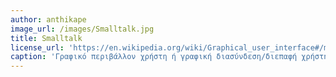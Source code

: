 ```yaml
---
author: anthikape
image_url: /images/Smalltalk.jpg
title: Smalltalk
license_url: 'https://en.wikipedia.org/wiki/Graphical_user_interface#/media/File:Smalltalk-76.png'
caption: 'Γραφικό περιβάλλον χρήστη ή γραφική διασύνδεση/διεπαφή χρήστη καλείται στην πληροφορική ένα σύνολο εικονικών στοιχείων, τα οποία εμφανίζονται στην οθόνη μίας ψηφιακής συσκευής (π.χ. ηλεκτρονικού υπολογιστή) και χρησιμοποιούνται για να διευκολύνουν και να επιταχύνουν την αλληλεπίδραση μεταξύ του χρήστη και της συσκευής. '
---
```


